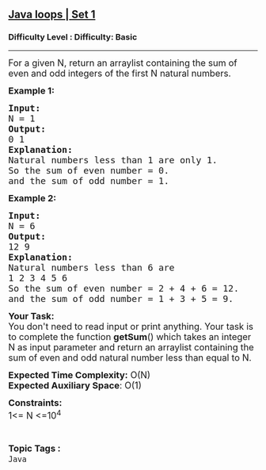 <h2><a href="https://www.geeksforgeeks.org/problems/java-loops-set-11726/1?page=3&category=Java&sortBy=submissions">Java loops | Set 1</a></h2><h3>Difficulty Level : Difficulty: Basic</h3><hr><div class="problems_problem_content__Xm_eO"><p><span style="font-size:18px">For a given N, return an arraylist containing&nbsp;the sum of even and odd integers of the first N natural numbers.</span></p>

<p><span style="font-size:18px"><strong>Example 1:</strong></span></p>

<pre><span style="font-size:18px"><strong>Input:</strong>
N = 1</span>
<span style="font-size:18px"><strong>Output:</strong>
0 1</span>
<span style="font-size:18px"><strong>Explanation:</strong>
Natural numbers less than 1 are only 1.
So the sum of even number = 0.
and the sum of odd number = 1.</span></pre>

<p><strong><span style="font-size:18px">Example 2:</span></strong></p>

<pre><span style="font-size:18px"><strong>Input:</strong>
N = 6</span>
<span style="font-size:18px"><strong>Output:</strong>
12 9  </span>
<span style="font-size:18px"><strong>Explanation:</strong>
Natural numbers less than 6 are 
1 2 3 4 5 6
So the sum of even number = 2 + 4 + 6 = 12.
and the sum of odd number = 1 + 3 + 5 = 9.</span></pre>

<p><span style="font-size:18px"><strong>Your Task:&nbsp;</strong>&nbsp;<br>
You don't need to read input or print anything. Your task is to complete the function <strong>getSum</strong>()&nbsp;which takes an integer N as input parameter and return an arraylist containing the sum of even and odd natural number less than equal to N.</span></p>

<p><span style="font-size:18px"><strong>Expected Time Complexity:</strong> O(N)<br>
<strong>Expected Auxiliary Space</strong>: O(1)</span></p>

<p><span style="font-size:18px"><strong>Constraints:&nbsp;</strong><br>
1&lt;= N &lt;=10<sup>4</sup></span></p>
</div><br><p><span style=font-size:18px><strong>Topic Tags : </strong><br><code>Java</code>&nbsp;